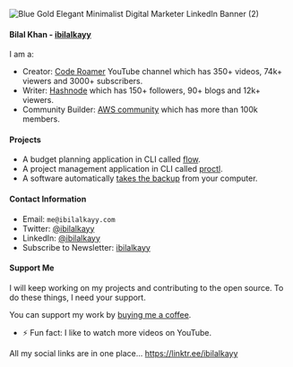 ![Blue Gold Elegant Minimalist Digital Marketer LinkedIn Banner (2)](https://github.com/user-attachments/assets/8240fe96-97ee-4b38-8433-c23f8588f26b)

#### Bilal Khan - [ibilalkayy](https://ibilalkayy.com)

I am a:

- Creator: [Code Roamer](https://www.youtube.com/@coderoamer) YouTube channel which has 350+ videos, 74k+ viewers and 3000+ subscribers.
- Writer: [Hashnode](https://ibilalkayy.hashnode.dev/) which has 150+ followers, 90+ blogs and 12k+ viewers.
- Community Builder: [AWS community](https://aws.amazon.com/developer/community/community-builders/) which has more than 100k members.

#### Projects

- A budget planning application in CLI called [flow](https://github.com/ibilalkayy/flow).
- A project management application in CLI called [proctl](https://github.com/ibilalkayy/proctl).
- A software automatically [takes the backup](https://github.com/ibilalkayy/Automatic-Backup-and-Monitoring-Software) from your computer.

#### Contact Information

- Email: `me@ibilalkayy.com`
- Twitter: [@ibilalkayy](https://x.com/ibilalkayy)
- LinkedIn: [@ibilalkayy](https://www.linkedin.com/in/ibilalkayy/)
- Subscribe to Newsletter: [ibilalkayy](https://ibilalkayy.beehiiv.com/)

#### Support Me

I will keep working on my projects and contributing to the open source. To do these things, I need your support.

You can support my work by [buying me a coffee](https://buymeacoffee.com/ibilalkayy).

- ⚡ Fun fact: I like to watch more videos on YouTube.

All my social links are in one place... https://linktr.ee/ibilalkayy
